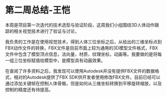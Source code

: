 # 第二周总结-王恺

本周是项目第一次迭代的技术选型与验证阶段，这周我们小组围绕3D人体动作跟踪的相关视觉技术进行了验证与讨论，

我负责的工作是在使用视觉技术，得到人体三位坐标之后，从给出的三维坐标点到FBX动作文件的转换，FBX文件是目前市面上较为通用的3D模型文件格式，FBX文件中包含了模型顶点信息，法向量，材质，纹理坐标，动画等。我要做的是将每一组三位坐标赋值给模型中，是模型具有动画效果。

在查阅了许多资料之后，我发现可以使用Autodesk并没有提供FBX文件的数据格式，相对的Autodesk提供了FBX SDK供开发者使用修改FBX文件。目前已经可以通过添加关键帧在控制人体骨骼，但是如何从三维坐标转换到平移旋转缩放，以及控制的精度还有待提高。